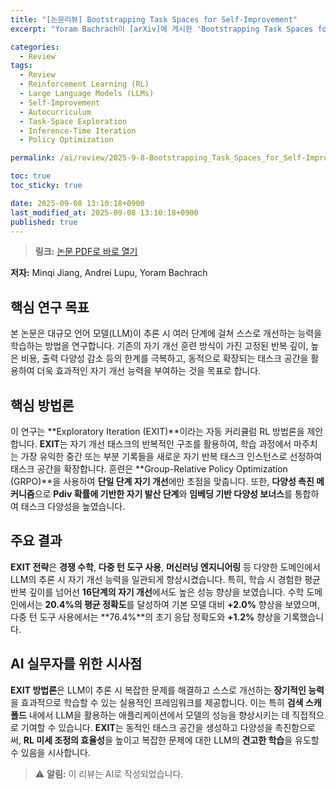 ```yaml
---
title: "[논문리뷰] Bootstrapping Task Spaces for Self-Improvement"
excerpt: "Yoram Bachrach이 [arXiv]에 게시한 'Bootstrapping Task Spaces for Self-Improvement' 논문에 대한 자세한 리뷰입니다."

categories:
  - Review
tags:
  - Review
  - Reinforcement Learning (RL)
  - Large Language Models (LLMs)
  - Self-Improvement
  - Autocurriculum
  - Task-Space Exploration
  - Inference-Time Iteration
  - Policy Optimization

permalink: /ai/review/2025-9-8-Bootstrapping_Task_Spaces_for_Self-Improvement/

toc: true
toc_sticky: true

date: 2025-09-08 13:10:18+0900
last_modified_at: 2025-09-08 13:10:18+0900
published: true
---
```

> **링크:** [논문 PDF로 바로 열기](https://arxiv.org/abs/2509.04575)

**저자:** Minqi Jiang, Andrei Lupu, Yoram Bachrach



## 핵심 연구 목표
본 논문은 대규모 언어 모델(LLM)이 추론 시 여러 단계에 걸쳐 스스로 개선하는 능력을 학습하는 방법을 연구합니다. 기존의 자기 개선 훈련 방식이 가진 고정된 반복 깊이, 높은 비용, 출력 다양성 감소 등의 한계를 극복하고, 동적으로 확장되는 태스크 공간을 활용하여 더욱 효과적인 자기 개선 능력을 부여하는 것을 목표로 합니다.

## 핵심 방법론
이 연구는 **Exploratory Iteration (EXIT)**이라는 자동 커리큘럼 RL 방법론을 제안합니다. **EXIT**는 자기 개선 태스크의 반복적인 구조를 활용하여, 학습 과정에서 마주치는 가장 유익한 중간 또는 부분 기록들을 새로운 자기 반복 태스크 인스턴스로 선정하여 태스크 공간을 확장합니다. 훈련은 **Group-Relative Policy Optimization (GRPO)**을 사용하여 **단일 단계 자기 개선**에만 초점을 맞춥니다. 또한, **다양성 촉진 메커니즘**으로 **Pdiv 확률에 기반한 자기 발산 단계**와 **임베딩 기반 다양성 보너스**를 통합하여 태스크 다양성을 높였습니다.

## 주요 결과
**EXIT 전략**은 **경쟁 수학**, **다중 턴 도구 사용**, **머신러닝 엔지니어링** 등 다양한 도메인에서 LLM의 추론 시 자기 개선 능력을 일관되게 향상시켰습니다. 특히, 학습 시 경험한 평균 반복 깊이를 넘어선 **16단계의 자기 개선**에서도 높은 성능 향상을 보였습니다. 수학 도메인에서는 **20.4%의 평균 정확도**를 달성하여 기본 모델 대비 **+2.0%** 향상을 보였으며, 다중 턴 도구 사용에서는 **76.4%**의 초기 응답 정확도와 **+1.2%** 향상을 기록했습니다.

## AI 실무자를 위한 시사점
**EXIT 방법론**은 LLM이 추론 시 복잡한 문제를 해결하고 스스로 개선하는 **장기적인 능력**을 효과적으로 학습할 수 있는 실용적인 프레임워크를 제공합니다. 이는 특히 **검색 스캐폴드** 내에서 LLM을 활용하는 애플리케이션에서 모델의 성능을 향상시키는 데 직접적으로 기여할 수 있습니다. **EXIT**는 동적인 태스크 공간을 생성하고 다양성을 촉진함으로써, **RL 미세 조정의 효율성**을 높이고 복잡한 문제에 대한 LLM의 **견고한 학습**을 유도할 수 있음을 시사합니다.

> ⚠️ **알림:** 이 리뷰는 AI로 작성되었습니다.